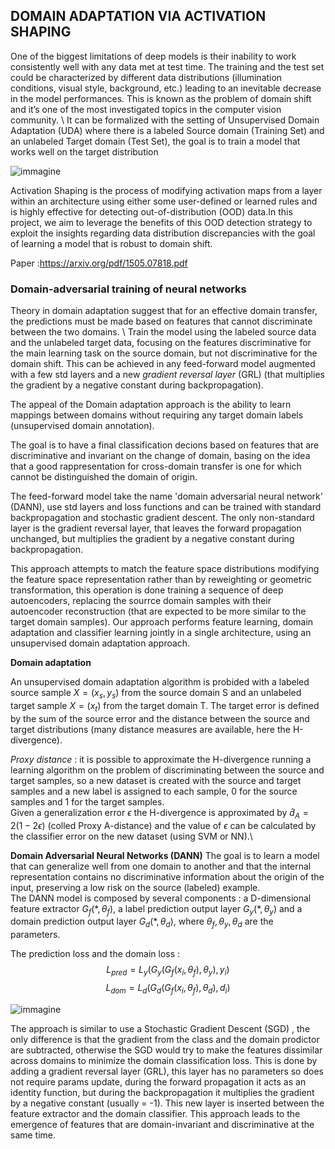 ## DOMAIN ADAPTATION VIA ACTIVATION SHAPING

One of the biggest limitations of deep models is their inability to work consistently well with
any data met at test time. The training and the test set could be characterized by different
data distributions (illumination conditions, visual style, background, etc.) leading to an
inevitable decrease in the model performances. This is known as the problem of domain
shift and it’s one of the most investigated topics in the computer vision community. \  It can be
formalized with the setting of Unsupervised Domain Adaptation (UDA) where there is a
labeled Source domain (Training Set) and an unlabeled Target domain (Test Set), the goal is
to train a model that works well on the target distribution

![immagine](https://github.com/Giobordi/Activation_shaping_for_domain_adaptation/assets/129875197/5f9e7749-353b-4efc-b84e-325c8c85954a)

Activation Shaping is the process of modifying activation maps from a layer within an
architecture using either some user-defined or learned rules and is highly effective for detecting out-of-distribution (OOD) data.In this
project, we aim to leverage the benefits of this OOD detection strategy to exploit the insights
regarding data distribution discrepancies with the goal of learning a model that is robust to
domain shift.


Paper :https://arxiv.org/pdf/1505.07818.pdf
### Domain-adversarial training of neural networks 
Theory in domain adaptation suggest that for an effective domain transfer, the predictions must be made based on features that cannot discriminate between the two domains. \ 
Train the model using the labeled source data and the unlabeled target data, focusing on the features discriminative for the main learning task on the source domain, but not discriminative for the domain shift. This can be achieved in any feed-forward model augmented with a few std layers and a new *gradient reversal layer* (GRL) (that multiplies the gradient by a negative constant during backpropagation). 

The appeal of the Domain adaptation approach is the ability to learn mappings between domains without requiring any target domain labels (unsupervised domain annotation).

The goal is to have a final classification decions based on features that are discriminative and invariant on the change of domain, basing on the idea that a good rappresentation for cross-domain transfer is one for which cannot be distinguished the domain of origin.

The feed-forward model take the name 'domain adversarial neural network' (DANN), use std layers and loss functions and can be trained with standard backpropagation and stochastic gradient descent.
The only non-standard layer is the gradient reversal layer, that leaves the forward propagation unchanged, but multiplies the gradient by a negative constant during backpropagation.  

This approach attempts to  match the feature space distributions modifying the feature space representation rather than by reweighting or geometric transformation, this operation is done training a sequence of deep autoencoders, replacing  the sourrce domain samples with their autoencoder reconstruction (that are expected to be more similar to the target domain samples). Our approach performs feature learning, domain adaptation and classifier learning jointly in a single architecture, using an unsupervised domain adaptation approach.

**Domain adaptation** 

An unsupervised domain adaptation algorithm is probided with a labeled source sample $X=(x_s,y_s)$ from the source domain S and an unlabeled target sample $X=(x_t)$ from the target domain T. The target error is defined by the sum of the source error and the distance between the source and target distributions (many distance measures are available, here the H-divergence). 

*Proxy distance* : it is possible to approximate the H-divergence running a learning algorithm on the problem of discriminating between the source and target samples, so a new dataset is created with the source and target samples and a new label is assigned to each sample, 0 for the source samples and 1 for the target samples.\
Given a generalization error $\epsilon$ the H-divergence is approximated by $\hat{d}_A = 2(1-2\epsilon)$ (colled Proxy A-distance) and the value of $\epsilon$ can be calculated by the classifier error on the new dataset (using SVM or NN).\


**Domain Adversarial Neural Networks (DANN)**
The goal is to learn a model that can generalize well from one domain to another and that the internal representation contains no discriminative information about the origin of the input, preserving a low risk on the source (labeled) example.\
The DANN model is composed by several components : a D-dimensional feature extractor $G_f(*, \theta_f)$, a label prediction output layer $G_y(*, \theta_y)$ and a domain prediction output layer $G_d(*, \theta_d)$, where $\theta_f, \theta_y, \theta_d$ are the parameters.

The prediction loss and the domain loss : 
$$L_{pred}= L_y(G_y(G_f(x_i, \theta_f), \theta_y), y_i)$$ 
$$L_{dom}= L_d(G_d(G_f(x_i, \theta_f), \theta_d), d_i)$$


![immagine](https://github.com/Giobordi/Activation_shaping_for_domain_adaptation/assets/129875197/8cd556a6-69cc-4879-b7dd-f13fb1adf114)

The approach is similar to use a Stochastic Gradient Descent (SGD) , the only difference is that the gradient from the class and the domain prodictor are subtracted, otherwise the SGD would try to make the features dissimilar across domains to minimize the domain classification loss. This is done by adding a gradient reversal layer (GRL), this layer has no parameters so does not require params update, during the forward propagation it acts as an identity function, but during the backpropagation it multiplies the gradient by a negative constant (usually = -1). This new layer is inserted between the feature extractor and the domain classifier.
This approach leads to the emergence of features that are domain-invariant and discriminative at the same time.

